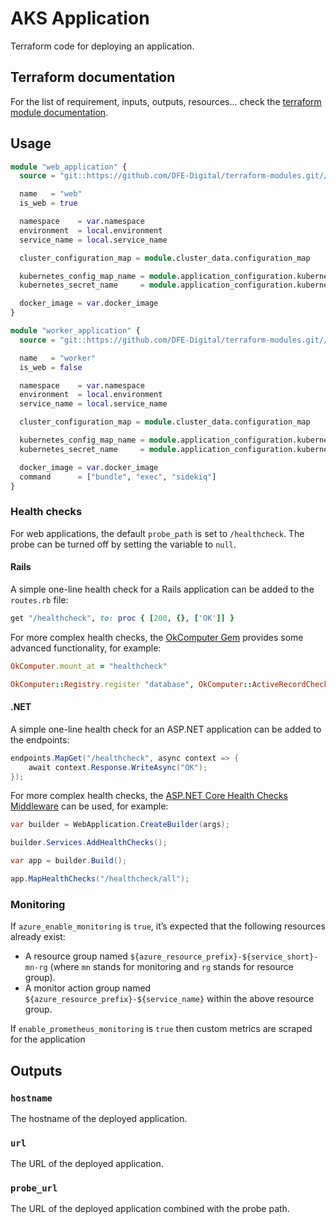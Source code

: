 # AKS Application

Terraform code for deploying an application.

## Terraform documentation
For the list of requirement, inputs, outputs, resources... check the [terraform module documentation](tfdocs.md).

## Usage

```terraform
module "web_application" {
  source = "git::https://github.com/DFE-Digital/terraform-modules.git//aks/application?ref=stable"

  name   = "web"
  is_web = true

  namespace    = var.namespace
  environment  = local.environment
  service_name = local.service_name

  cluster_configuration_map = module.cluster_data.configuration_map

  kubernetes_config_map_name = module.application_configuration.kubernetes_config_map_name
  kubernetes_secret_name     = module.application_configuration.kubernetes_secret_name

  docker_image = var.docker_image
}

module "worker_application" {
  source = "git::https://github.com/DFE-Digital/terraform-modules.git//aks/application?ref=stable"

  name   = "worker"
  is_web = false

  namespace    = var.namespace
  environment  = local.environment
  service_name = local.service_name

  cluster_configuration_map = module.cluster_data.configuration_map

  kubernetes_config_map_name = module.application_configuration.kubernetes_config_map_name
  kubernetes_secret_name     = module.application_configuration.kubernetes_secret_name

  docker_image = var.docker_image
  command      = ["bundle", "exec", "sidekiq"]
}
```

### Health checks

For web applications, the default `probe_path` is set to `/healthcheck`. The probe can be turned off by setting the variable to `null`.

#### Rails

A simple one-line health check for a Rails application can be added to the `routes.rb` file:

```rb
get "/healthcheck", to: proc { [200, {}, ['OK']] }
```

For more complex health checks, the [OkComputer Gem] provides some advanced functionality, for example:

```rb
OkComputer.mount_at = "healthcheck"

OkComputer::Registry.register "database", OkComputer::ActiveRecordCheck.new
```

[OkComputer Gem]: https://github.com/sportngin/okcomputer/

#### .NET

A simple one-line health check for an ASP.NET application can be added to the endpoints:

```cs
endpoints.MapGet("/healthcheck", async context => {
    await context.Response.WriteAsync("OK");
});
```

For more complex health checks, the [ASP.NET Core Health Checks Middleware] can be used, for example:

```cs
var builder = WebApplication.CreateBuilder(args);

builder.Services.AddHealthChecks();

var app = builder.Build();

app.MapHealthChecks("/healthcheck/all");
```

[ASP.NET Core Health Checks Middleware]: https://learn.microsoft.com/en-us/aspnet/core/host-and-deploy/health-checks?view=aspnetcore-7.0

### Monitoring

If `azure_enable_monitoring` is `true`, it’s expected that the following resources already exist:

- A resource group named `${azure_resource_prefix}-${service_short}-mn-rg` (where `mn` stands for monitoring and `rg` stands for resource group).
- A monitor action group named `${azure_resource_prefix}-${service_name}` within the above resource group.

If `enable_prometheus_monitoring` is `true` then  custom metrics are scraped for the application

## Outputs

### `hostname`

The hostname of the deployed application.

### `url`

The URL of the deployed application.

### `probe_url`

The URL of the deployed application combined with the probe path.
